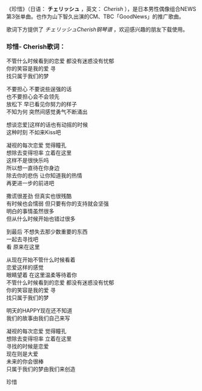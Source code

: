 

《珍惜》（日语： **チェリッシュ** ，英文： _Cherish_
），是日本男性偶像组合NEWS第3张单曲。也作为山下智久出演的CM、TBC「GoodNews」的推广歌曲。

  

歌词下方提供了 _チェリッシュCherish钢琴谱_ ，欢迎感兴趣的朋友下载使用。

### 珍惜- Cherish歌词：

不管什么时候看到的恋爱 都没有迷惑没有忧郁  
你的笑容是我的爱 寻  
找只属于我们的梦

不要担心 不要说些逞强的话  
也不要担心会不会领先  
放松下 早已看见你努力的样子  
不知为何 突然间感觉勇气不断涌出

想谈恋爱]这样的话也有动摇的时候  
这种时刻 不如来Kiss吧

凝视的每次恋爱 觉得瞳孔  
想除去变得坦率 立着在这里  
这样不是很快乐吗  
所以想一直待在你身边  
除去你的悲伤 让你知道我的热情  
再更进一步的前进吧

撒谎很差劲 但真实也很残酷  
有时候也会懦弱 但只要有你的支持就会坚强  
明白的事情虽然很多  
但从什么时候开始也错过很多

到最后 不想失去那少数重要的东西  
一起去寻找吧  
看 原来在这里

从现在开始不管什么时候看着  
恋爱这样的感觉  
眼睛望着 在这里温柔等待着你  
不管什么时候看到的恋爱 都没有迷惑没有忧郁  
你的笑容是我的爱 寻  
找只属于我们的梦

明天的HAPPY现在还不知道  
我们的故事由我们自己来写

凝视的每次恋爱 觉得瞳孔  
想除去变得坦率 立着在这里  
寻找的时候是恋爱  
现在则是大爱  
未来的你会很棒  
只属于我们的梦由我们来创造

珍惜

